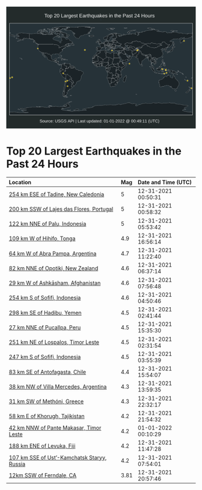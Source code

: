 ![Map](./map.png)

# Top 20 Largest Earthquakes in the Past 24 Hours

| Location | Mag | Date and Time (UTC) |
|:---|:---|:---|
| [254 km ESE of Tadine, New Caledonia](https://earthquake.usgs.gov/earthquakes/eventpage/us7000g83j) | 5 | 12-31-2021 00:50:31 |
| [200 km SSW of Lajes das Flores, Portugal](https://earthquake.usgs.gov/earthquakes/eventpage/us7000g83l) | 5 | 12-31-2021 00:58:32 |
| [122 km NNE of Palu, Indonesia](https://earthquake.usgs.gov/earthquakes/eventpage/us7000g84h) | 5 | 12-31-2021 05:53:42 |
| [109 km W of Hihifo, Tonga](https://earthquake.usgs.gov/earthquakes/eventpage/us7000g870) | 4.9 | 12-31-2021 16:56:14 |
| [64 km W of Abra Pampa, Argentina](https://earthquake.usgs.gov/earthquakes/eventpage/us7000g85r) | 4.7 | 12-31-2021 11:22:40 |
| [82 km NNE of Opotiki, New Zealand](https://earthquake.usgs.gov/earthquakes/eventpage/us7000g84j) | 4.6 | 12-31-2021 06:37:14 |
| [29 km W of Ashkāsham, Afghanistan](https://earthquake.usgs.gov/earthquakes/eventpage/us7000g84z) | 4.6 | 12-31-2021 07:56:48 |
| [254 km S of Sofifi, Indonesia](https://earthquake.usgs.gov/earthquakes/eventpage/us7000g843) | 4.6 | 12-31-2021 04:50:46 |
| [298 km SE of Hadibu, Yemen](https://earthquake.usgs.gov/earthquakes/eventpage/us7000g83r) | 4.5 | 12-31-2021 02:41:44 |
| [27 km NNE of Pucallpa, Peru](https://earthquake.usgs.gov/earthquakes/eventpage/us7000g86k) | 4.5 | 12-31-2021 15:35:30 |
| [251 km NE of Lospalos, Timor Leste](https://earthquake.usgs.gov/earthquakes/eventpage/us7000g856) | 4.5 | 12-31-2021 02:31:54 |
| [247 km S of Sofifi, Indonesia](https://earthquake.usgs.gov/earthquakes/eventpage/us7000g83x) | 4.5 | 12-31-2021 03:55:39 |
| [83 km SE of Antofagasta, Chile](https://earthquake.usgs.gov/earthquakes/eventpage/us7000g86n) | 4.4 | 12-31-2021 15:54:07 |
| [38 km NW of Villa Mercedes, Argentina](https://earthquake.usgs.gov/earthquakes/eventpage/us7000g863) | 4.3 | 12-31-2021 13:59:35 |
| [31 km SW of Methóni, Greece](https://earthquake.usgs.gov/earthquakes/eventpage/us7000g88u) | 4.3 | 12-31-2021 22:32:17 |
| [58 km E of Khorugh, Tajikistan](https://earthquake.usgs.gov/earthquakes/eventpage/us7000g88k) | 4.2 | 12-31-2021 21:54:32 |
| [42 km NNW of Pante Makasar, Timor Leste](https://earthquake.usgs.gov/earthquakes/eventpage/us7000g896) | 4.2 | 01-01-2022 00:10:29 |
| [188 km ENE of Levuka, Fiji](https://earthquake.usgs.gov/earthquakes/eventpage/us7000g85t) | 4.2 | 12-31-2021 11:47:28 |
| [107 km SSE of Ust’-Kamchatsk Staryy, Russia](https://earthquake.usgs.gov/earthquakes/eventpage/us7000g850) | 4.2 | 12-31-2021 07:54:01 |
| [12km SSW of Ferndale, CA](https://earthquake.usgs.gov/earthquakes/eventpage/nc73671446) | 3.81 | 12-31-2021 20:57:46 |
